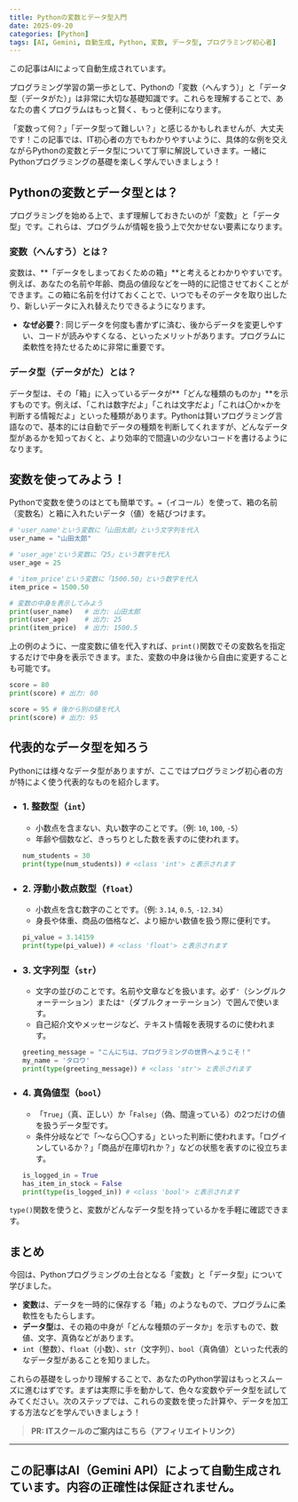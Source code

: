 ```yaml
---
title: Pythonの変数とデータ型入門
date: 2025-09-20
categories: [Python]
tags: [AI, Gemini, 自動生成, Python, 変数, データ型, プログラミング初心者]
---
```


この記事はAIによって自動生成されています。

プログラミング学習の第一歩として、Pythonの「変数（へんすう）」と「データ型（データがた）」は非常に大切な基礎知識です。これらを理解することで、あなたの書くプログラムはもっと賢く、もっと便利になります。

「変数って何？」「データ型って難しい？」と感じるかもしれませんが、大丈夫です！この記事では、IT初心者の方でもわかりやすいように、具体的な例を交えながらPythonの変数とデータ型について丁寧に解説していきます。一緒にPythonプログラミングの基礎を楽しく学んでいきましょう！

## Pythonの変数とデータ型とは？

プログラミングを始める上で、まず理解しておきたいのが「変数」と「データ型」です。これらは、プログラムが情報を扱う上で欠かせない要素になります。

### 変数（へんすう）とは？
変数は、**「データをしまっておくための箱」**と考えるとわかりやすいです。例えば、あなたの名前や年齢、商品の値段などを一時的に記憶させておくことができます。この箱に名前を付けておくことで、いつでもそのデータを取り出したり、新しいデータに入れ替えたりできるようになります。

*   **なぜ必要？**: 同じデータを何度も書かずに済む、後からデータを変更しやすい、コードが読みやすくなる、といったメリットがあります。プログラムに柔軟性を持たせるために非常に重要です。

### データ型（データがた）とは？
データ型は、その「箱」に入っているデータが**「どんな種類のものか」**を示すものです。例えば、「これは数字だよ」「これは文字だよ」「これは〇か×かを判断する情報だよ」といった種類があります。Pythonは賢いプログラミング言語なので、基本的には自動でデータの種類を判断してくれますが、どんなデータ型があるかを知っておくと、より効率的で間違いの少ないコードを書けるようになります。

## 変数を使ってみよう！

Pythonで変数を使うのはとても簡単です。`=`（イコール）を使って、箱の名前（変数名）と箱に入れたいデータ（値）を結びつけます。

```python
# 'user_name'という変数に「山田太郎」という文字列を代入
user_name = "山田太郎"

# 'user_age'という変数に「25」という数字を代入
user_age = 25

# 'item_price'という変数に「1500.50」という数字を代入
item_price = 1500.50

# 変数の中身を表示してみよう
print(user_name)   # 出力: 山田太郎
print(user_age)    # 出力: 25
print(item_price)  # 出力: 1500.5
```

上の例のように、一度変数に値を代入すれば、`print()`関数でその変数名を指定するだけで中身を表示できます。また、変数の中身は後から自由に変更することも可能です。

```python
score = 80
print(score) # 出力: 80

score = 95 # 後から別の値を代入
print(score) # 出力: 95
```

## 代表的なデータ型を知ろう

Pythonには様々なデータ型がありますが、ここではプログラミング初心者の方が特によく使う代表的なものを紹介します。

*   ### 1. 整数型（`int`）
    *   小数点を含まない、丸い数字のことです。（例: `10`, `100`, `-5`）
    *   年齢や個数など、きっちりとした数を表すのに使われます。
    ```python
    num_students = 30
    print(type(num_students)) # <class 'int'> と表示されます
    ```

*   ### 2. 浮動小数点数型（`float`）
    *   小数点を含む数字のことです。（例: `3.14`, `0.5`, `-12.34`）
    *   身長や体重、商品の価格など、より細かい数値を扱う際に便利です。
    ```python
    pi_value = 3.14159
    print(type(pi_value)) # <class 'float'> と表示されます
    ```

*   ### 3. 文字列型（`str`）
    *   文字の並びのことです。名前や文章などを扱います。必ず`'`（シングルクォーテーション）または`"`（ダブルクォーテーション）で囲んで使います。
    *   自己紹介文やメッセージなど、テキスト情報を表現するのに使われます。
    ```python
    greeting_message = "こんにちは、プログラミングの世界へようこそ！"
    my_name = 'タロウ'
    print(type(greeting_message)) # <class 'str'> と表示されます
    ```

*   ### 4. 真偽値型（`bool`）
    *   「`True`」（真、正しい）か「`False`」（偽、間違っている）の2つだけの値を扱うデータ型です。
    *   条件分岐などで「～なら〇〇する」といった判断に使われます。「ログインしているか？」「商品が在庫切れか？」などの状態を表すのに役立ちます。
    ```python
    is_logged_in = True
    has_item_in_stock = False
    print(type(is_logged_in)) # <class 'bool'> と表示されます
    ```
`type()`関数を使うと、変数がどんなデータ型を持っているかを手軽に確認できます。

## まとめ

今回は、Pythonプログラミングの土台となる「変数」と「データ型」について学びました。

*   **変数**は、データを一時的に保存する「箱」のようなもので、プログラムに柔軟性をもたらします。
*   **データ型**は、その箱の中身が「どんな種類のデータか」を示すもので、数値、文字、真偽などがあります。
*   `int`（整数）、`float`（小数）、`str`（文字列）、`bool`（真偽値）といった代表的なデータ型があることを知りました。

これらの基礎をしっかり理解することで、あなたのPython学習はもっとスムーズに進むはずです。まずは実際に手を動かして、色々な変数やデータ型を試してみてください。次のステップでは、これらの変数を使った計算や、データを加工する方法などを学んでいきましょう！
> **PR: ITスクールのご案内はこちら（アフィリエイトリンク）**

---
この記事はAI（Gemini API）によって自動生成されています。内容の正確性は保証されません。
---
